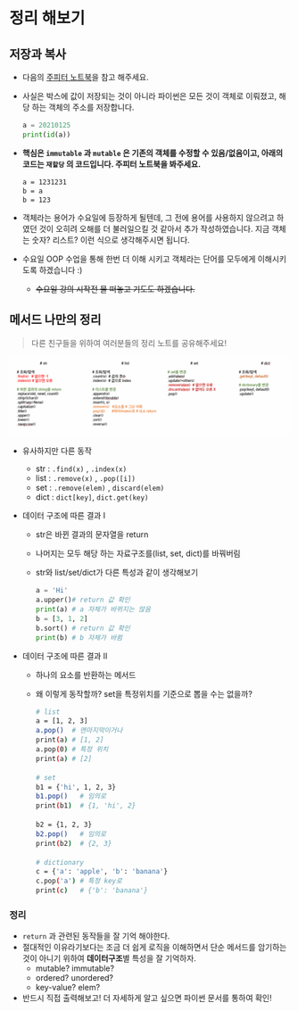 # 정리 해보기

## 저장과 복사

* 다음의 [주피터 노트북](./assignment_and_copy.ipynb)을 참고 해주세요.

* 사실은 박스에 값이 저장되는 것이 아니라 파이썬은 모든 것이 객체로 이뤄졌고, 해당 하는 객체의 주소를 저장합니다.

  ```python
  a = 20210125
  print(id(a))
  ```

* **핵심은 `immutable` 과 `mutable` 은 기존의 객체를 수정할 수 있음/없음이고, 아래의 코드는 `재할당` 의 코드입니다. 주피터 노트북을 봐주세요.**

  ```
  a = 1231231
  b = a
  b = 123
  ```

* 객체라는 용어가 수요일에 등장하게 될텐데, 그 전에 용어를 사용하지 않으려고 하였던 것이 오히려 오해를 더 불러일으킬 것 같아서 추가 작성하였습니다. 지금 객체는 숫자? 리스트? 이런 식으로 생각해주시면 됩니다. 

* 수요일 OOP 수업을 통해 한번 더 이해 시키고 객체라는 단어를 모두에게 이해시키도록 하겠습니다 :)

  * ~~수요일 강의 시작전 물 떠놓고 기도도 하겠습니다.~~

## 메서드 나만의 정리

> 다른 친구들을 위하여 여러분들의 정리 노트를 공유해주세요!

![image-20210125134251795](md-images/image-20210125134251795.png)

* 유사하지만 다른 동작

  * str : `.find(x)` , `.index(x)`
  * list : `.remove(x)` , `.pop([i])`
  * set : `.remove(elem)` , `discard(elem)`
  * dict : `dict[key]`, `dict.get(key)`

* 데이터 구조에 따른 결과 I

  * str은 바뀐 결과의 문자열을 return

  * 나머지는 모두 해당 하는 자료구조를(list, set, dict)를 바꿔버림

  * str와 list/set/dict가 다른 특성과 같이 생각해보기 

    ```python
    a = 'Hi'
    a.upper()# return 값 확인
    print(a) # a 자체가 바뀌지는 않음
    b = [3, 1, 2]
    b.sort() # return 값 확인
    print(b) # b 자체가 바뀜
    ```

* 데이터 구조에 따른 결과 II

  * 하나의 요소를 반환하는 메서드

  * 왜 이렇게 동작할까? set을 특정위치를 기준으로 뽑을 수는 없을까?

    ```bash
    # list
    a = [1, 2, 3]
    a.pop()  # 맨마지막이거나
    print(a) # [1, 2]
    a.pop(0) # 특정 위치
    print(a) # [2]
    
    # set
    b1 = {'hi', 1, 2, 3}
    b1.pop()   # 임의로
    print(b1)  # {1, 'hi', 2}
    
    b2 = {1, 2, 3}
    b2.pop()   # 임의로
    print(b2)  # {2, 3}
    
    # dictionary
    c = {'a': 'apple', 'b': 'banana'}
    c.pop('a') # 특정 key로
    print(c)   # {'b': 'banana'}
    
    ```


### 정리

* `return` 과 관련된 동작들을 잘 기억 해야한다.
* 절대적인 이유라기보다는 조금 더 쉽게 로직을 이해하면서 단순 메서드를 암기하는 것이 아니기 위하여 **데이터구조**별 특성을 잘 기억하자.
  * mutable? immutable?
  * ordered? unordered?
  * key-value? elem?
* 반드시 직접 출력해보고! 더 자세하게 알고 싶으면 파이썬 문서를 통하여 확인!

